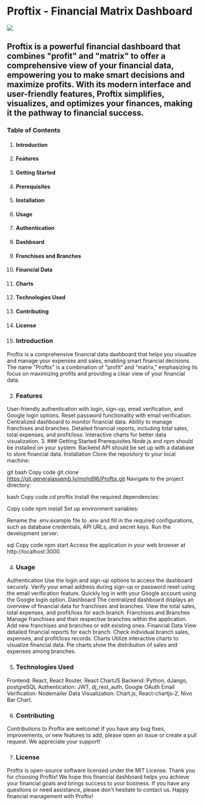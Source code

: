 # Proftix - Financial Matrix Dashboard
<img src="https://i.imgur.com/XCSxO8w_d.webp?maxwidth=760&fidelity=grand" >

## Proftix is a powerful financial dashboard that combines "profit" and "matrix" to offer a comprehensive view of your financial data, empowering you to make smart decisions and maximize profits. With its modern interface and user-friendly features, Proftix simplifies, visualizes, and optimizes your finances, making it the pathway to financial success.


### Table of Contents
1. #### Introduction
2. ####  Features
3. #### Getting Started
4. #### Prerequisites
5. #### Installation
6. #### Usage
7. #### Authentication
8. #### Dashboard
9. #### Franchises and Branches
10. #### Financial Data
11. #### Charts
12. #### Technologies Used
13. #### Contributing
14. #### License


1. ### Introduction
Proftix is a comprehensive financial data dashboard that helps you visualize and manage your expenses and sales, enabling smart financial decisions. The name "Proftix" is a combination of "profit" and "matrix," emphasizing its focus on maximizing profits and providing a clear view of your financial data.

2. ###  Features
User-friendly authentication with login, sign-up, email verification, and Google login options.
Reset password functionality with email verification.
Centralized dashboard to monitor financial data.
Ability to manage franchises and branches.
Detailed financial reports, including total sales, total expenses, and profit/loss.
Interactive charts for better data visualization.
3. ### Getting Started
Prerequisites
Node.js and npm should be installed on your system.
Backend API should be set up with a database to store financial data.
Installation
Clone the repository to your local machine:

git bash
Copy code git clone https://git.generalassemb.ly/mohd96/Proftix.git
Navigate to the project directory:

bash
Copy code
cd proftix
Install the required dependencies:

Copy code
npm install
Set up environment variables:

Rename the .env.example file to .env and fill in the required configurations, such as database credentials, API URLs, and secret keys.
Run the development server:

sql
Copy code
npm start
Access the application in your web browser at http://localhost:3000.

4. ### Usage
Authentication
Use the login and sign-up options to access the dashboard securely.
Verify your email address during sign-up or password reset using the email verification feature.
Quickly log in with your Google account using the Google login option.
Dashboard
The centralized dashboard displays an overview of financial data for franchises and branches.
View the total sales, total expenses, and profit/loss for each branch.
Franchises and Branches
Manage franchises and their respective branches within the application.
Add new franchises and branches or edit existing ones.
Financial Data
View detailed financial reports for each branch.
Check individual branch sales, expenses, and profit/loss records.
Charts
Utilize interactive charts to visualize financial data.
Pie charts show the distribution of sales and expenses among branches.

5. ### Technologies Used
Frontend: React, React Router, React ChartJS
Backend: Python, dJango, postgreSQL
Authentication: JWT, dj_rest_auth, Google OAuth
Email Verification: Nodemailer
Data Visualization: Chart.js, React-chartjs-2, Nivo Bar Chart.

6. ### Contributing
Contributions to Proftix are welcome! If you have any bug fixes, improvements, or new features to add, please open an issue or create a pull request. We appreciate your support!

7. ### License
Proftix is open-source software licensed under the MIT License.
Thank you for choosing Proftix! We hope this financial dashboard helps you achieve your financial goals and brings success to your business. If you have any questions or need assistance, please don't hesitate to contact us. Happy financial management with Proftix!

